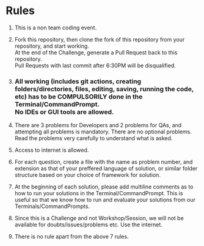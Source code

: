 # Rules

1. This is a non team coding event.

2. Fork this repository, then clone the fork of this repository from your repository, and start working. 
   <br> At the end of the Challenge, generate a Pull Request back to this repository.
   <br> Pull Requests with last commit after 6:30PM will be disqualified.
   
3. <h3>All working (includes git actions, creating folders/directories, files, editing, saving, running the code, etc) has to be COMPULSORILY done in the Terminal/CommandPrompt.
   <br> No IDEs or GUI tools are allowed.</h3>
   
4. There are 3 problems for Developers and 2 problems for QAs, and attempting all problems is mandatory. There are no optional problems. 
   <br>Read the problems very carefully to understand what is asked.

5. Access to internet is allowed.

6. For each question, create a file with the name as problem number, and extension as that of your preffered language of solution, or similar folder structure based on your choice of framework for solution.

7. At the beginning of each solution, please add multiline comments as to how to run your solutions in the Terminal/CommandPrompt. This is useful so that we know how to run and evaluate your solutions from our Terminals/CommandPrompts.

7. Since this is a Challenge and not Workshop/Session, we will not be available for doubts/issues/problems etc. Use the internet.

6. There is no rule apart from the above 7 rules.
